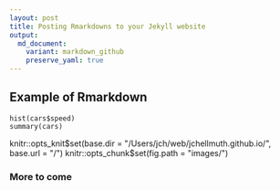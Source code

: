 ```yaml
---
layout: post
title: Posting Rmarkdowns to your Jekyll website
output:
  md_document:
    variant: markdown_github
    preserve_yaml: true
---
```

## Example of Rmarkdown
```{r, echo=FALSE}
hist(cars$speed)
summary(cars)
```

knitr::opts_knit$set(base.dir = "/Users/jch/web/jchellmuth.github.io/", base.url = "/")
knitr::opts_chunk$set(fig.path = "images/")
### More to come
